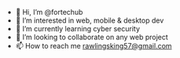 - 👋 Hi, I’m @fortechub
- 👀 I’m interested in web, mobile & desktop dev
- 🌱 I’m currently learning cyber security
- 💞️ I’m looking to collaborate on any web project
- 📫 How to reach me rawlingsking57@gmail.com

<!---
fortechub/fortechub is a ✨ special ✨ repository because its `README.md` (this file) appears on your GitHub profile.
You can click the Preview link to take a look at your changes.
--->
